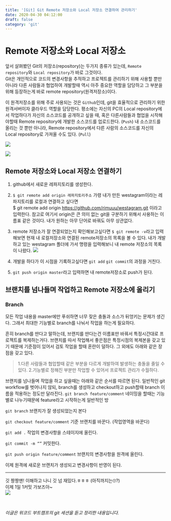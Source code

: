 ```yaml
---
title: '[Git] Git Remote 저장소와 Local 저장소 연결하여 관리하기'
date: 2020-04-30 04:12:00
draft: false
category: 'git'
---
```


# Remote 저장소와 Local 저장소

앞서 살펴봤던 Git의 저장소(repository)는 두가지 종류가 있는데, `Remote repository`와 `Local repository`가 바로 그것이다.  
Git은 개인적으로 코드의 변경사항을 추적하고 프로젝트를 관리하기 위해 사용할 뿐만 아니라 다른 사람들과 협업하여 개발할때 역시 아주 중요한 역할을 담당하고 그 부분을 위해 등장하는게 바로 remote repository(원격저장소)이다.

이 원격저장소를 위해 주로 사용되는 것은 `Github`인데, git을 효율적으로 관리하기 위한 원격서버이자 클라우드 역할을 담당한다. 평소에는 자신의 PC의 Local repository에서 작업하다가 자신의 소스코드를 공개하고 싶을 때, 혹은 다른사람들과 협업을 시작해야할때 Remote repository에 개발한 소스코드를 업로드한다. (`Push`) 내 소스코드를 올리는 것 뿐만 아니라, Remote repository에서 다른 사람의 소스코드를 자신의 Local repository로 가져올 수도 있다. (`Pull`)

![](https://images.velog.io/images/rimu/post/7368df43-dd64-4d1e-abf8-b5a3d228c970/%E1%84%89%E1%85%B3%E1%84%8F%E1%85%B3%E1%84%85%E1%85%B5%E1%86%AB%E1%84%89%E1%85%A3%E1%86%BA%202020-04-30%20%E1%84%8B%E1%85%A9%E1%84%92%E1%85%AE%208.27.33.png)
<br>

![](https://images.velog.io/images/rimu/post/cc53a881-aac4-438b-9a6f-ad49b8b1bfa8/%E1%84%89%E1%85%B3%E1%84%8F%E1%85%B3%E1%84%85%E1%85%B5%E1%86%AB%E1%84%89%E1%85%A3%E1%86%BA%202020-04-30%20%E1%84%8B%E1%85%A9%E1%84%92%E1%85%AE%208.30.40.png)

## Remote 저장소와 Local 저장소 연결하기

1. github에서 새로운 레파지토리를 생성한다.

2. `$ git remote add origin 레파지토리주소`
   가령 내가 만든 westagram이라는 레파지토리를 로컬과 연결하고 싶다면 <br>
   \$ git remote add origin https://github.com/rimuuu/westagram.git 이라고 입력한다.
   참고로 여기서 origin은 큰 의미 없는 git을 구분하기 위해서 사용하는 이름표 같은 것이다.
   내가 원하는 아무 단어로 바꿔도 아무 상관없다.

3. remote 저장소가 잘 연결되었는지 확인해보고싶다면
   `$ git remote -v`라고 입력해보면 현재 내 로컬저장소와 연결된 remote저장소의 목록을 볼 수 있다.
   내가 개발하고 있는 westagram 폴더에 가서 명령을 입력해보니 내 remote 저장소의 목록이 나왔다.
   ![](https://images.velog.io/images/rimu/post/ffb89da6-9eb5-4b12-beef-05b2a6a20e62/%E1%84%89%E1%85%B3%E1%84%8F%E1%85%B3%E1%84%85%E1%85%B5%E1%86%AB%E1%84%89%E1%85%A3%E1%86%BA%202020-04-30%20%E1%84%8B%E1%85%A9%E1%84%92%E1%85%AE%208.42.11.png)

4. 개발을 하다가 이 시점을 기록하고싶다면 `git add` `git commit`의 과정을 거친다.

5. `git push origin master`라고 입력하면 내 remote저장소로 push가 된다.

## 브랜치를 넘나들며 작업하고 Remote 저장소에 올리기

### Branch

모든 작업 내용을 master에만 푸쉬하면 너무 잦은 충돌과 소스가 뒤엉키는 문제가 생긴다.
그래서 최대한 기능별로 branch를 나눠서 작업을 하는게 필요하다.

흔히 branch를 딴다고 말하는데, 브랜치를 딴다는건 이름표만 바꿔서 특정시간대로 프로젝트를 복제하는거다.
브랜치를 따서 작업해서 좋은점은 특정시점의 복제본을 갖고 있기 때문에 기준점이 있어서 검토 작업을 할때 혼란이 덜하다. 그 외에도 아래와 같은 장점을 갖고 있다.

> 1.다른 사람들과 협업할때 같은 부분을 다르게 개발하여 발생하는 충돌을 줄일 수 있다. 2.기능별로 정해진 부분만 작업할 수 있어서 프로젝트 관리가 수월하다.

브랜치를 넘나들며 작업을 하고 싶을때는 아래와 같은 순서를 따르면 된다.
일반적인 git workflow를 벗어나지 않되, branch를 생성하고 checkout하고 push할때 branch 이름을 적용하는 정도만 달라진다.
`git branch feature/comment`
네이밍을 할때는 기능별로 나누기때문에 feature라고 시작하는게 일반적인 방

`git branch` 브랜치가 잘 생성되었는지 본다

`git checkout feature/comment` 기준 브랜치를 바꾼다. (작업영역을 바꾼다)

`git add .` 작업의 변경사항을 스테이지에 올린다.

`git commit -m “”` 커밋한다.

`git push origin feature/comment` 브랜치의 변경사항을 원격에 올린다.

이제 원격에 새로운 브랜치가 생성되고 변경사항이 반영이 된다.

---

깃 짱짱맨! 이해하고 나니 깃 넘 재밌다.ㅎㅎㅎ (아직까지는🙄?) <br>
이제 1일 1커밋 가보즈아~<br>
![](https://images.velog.io/images/rimu/post/83839fa9-f5d0-43a5-8390-3c24d2065ded/IMG_1840.GIF)

<br>

_이글은 위코드 부트캠프의 git 세션을 듣고 정리한 내용입니다._
